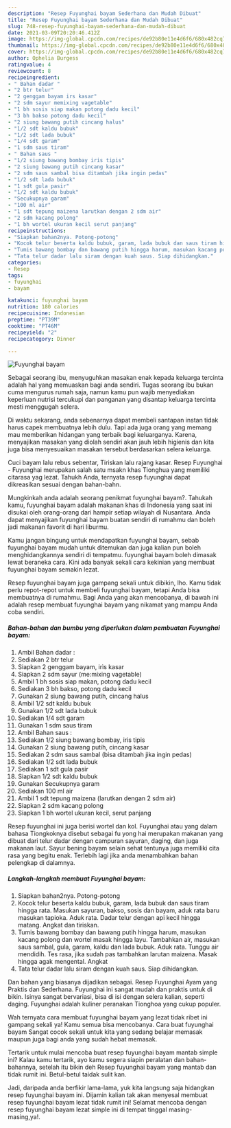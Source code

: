 ```yaml
---
description: "Resep Fuyunghai bayam Sederhana dan Mudah Dibuat"
title: "Resep Fuyunghai bayam Sederhana dan Mudah Dibuat"
slug: 748-resep-fuyunghai-bayam-sederhana-dan-mudah-dibuat
date: 2021-03-09T20:20:46.412Z
image: https://img-global.cpcdn.com/recipes/de92b80e11e4d6f6/680x482cq70/fuyunghai-bayam-foto-resep-utama.jpg
thumbnail: https://img-global.cpcdn.com/recipes/de92b80e11e4d6f6/680x482cq70/fuyunghai-bayam-foto-resep-utama.jpg
cover: https://img-global.cpcdn.com/recipes/de92b80e11e4d6f6/680x482cq70/fuyunghai-bayam-foto-resep-utama.jpg
author: Ophelia Burgess
ratingvalue: 4
reviewcount: 8
recipeingredient:
- " Bahan dadar "
- "2 btr telur"
- "2 genggam bayam irs kasar"
- "2 sdm sayur memixing vagetable"
- "1 bh sosis siap makan potong dadu kecil"
- "3 bh bakso potong dadu kecil"
- "2 siung bawang putih cincang halus"
- "1/2 sdt kaldu bubuk"
- "1/2 sdt lada bubuk"
- "1/4 sdt garam"
- "1 sdm saus tiram"
- " Bahan saus "
- "1/2 siung bawang bombay iris tipis"
- "2 siung bawang putih cincang kasar"
- "2 sdm saus sambal bisa ditambah jika ingin pedas"
- "1/2 sdt lada bubuk"
- "1 sdt gula pasir"
- "1/2 sdt kaldu bubuk"
- "Secukupnya garam"
- "100 ml air"
- "1 sdt tepung maizena larutkan dengan 2 sdm air"
- "2 sdm kacang polong"
- "1 bh wortel ukuran kecil serut panjang"
recipeinstructions:
- "Siapkan bahan2nya. Potong-potong"
- "Kocok telur beserta kaldu bubuk, garam, lada bubuk dan saus tiram hingga rata. Masukan sayuran, bakso, sosis dan bayam, aduk rata baru masukan tapioka. Aduk rata. Dadar telur dengan api kecil hingga matang. Angkat dan tiriskan."
- "Tumis bawang bombay dan bawang putih hingga harum, masukan kacang polong dan wortel masak hingga layu. Tambahkan air, masukan saus sambal, gula, garam, kaldu dan lada bubuk. Aduk rata. Tunggu air mendidih. Tes rasa, jika sudah pas tambahkan larutan maizena. Masak hingga agak mengental. Angkat"
- "Tata telur dadar lalu siram dengan kuah saus. Siap dihidangkan."
categories:
- Resep
tags:
- fuyunghai
- bayam

katakunci: fuyunghai bayam 
nutrition: 180 calories
recipecuisine: Indonesian
preptime: "PT39M"
cooktime: "PT46M"
recipeyield: "2"
recipecategory: Dinner

---
```



![Fuyunghai bayam](https://img-global.cpcdn.com/recipes/de92b80e11e4d6f6/680x482cq70/fuyunghai-bayam-foto-resep-utama.jpg)

Sebagai seorang ibu, menyuguhkan masakan enak kepada keluarga tercinta adalah hal yang memuaskan bagi anda sendiri. Tugas seorang ibu bukan cuma mengurus rumah saja, namun kamu pun wajib menyediakan keperluan nutrisi tercukupi dan panganan yang disantap keluarga tercinta mesti menggugah selera.

Di waktu  sekarang, anda sebenarnya dapat membeli santapan instan tidak harus capek membuatnya lebih dulu. Tapi ada juga orang yang memang mau memberikan hidangan yang terbaik bagi keluarganya. Karena, menyajikan masakan yang diolah sendiri akan jauh lebih higienis dan kita juga bisa menyesuaikan masakan tersebut berdasarkan selera keluarga. 

Cuci bayam lalu rebus sebentar, Tiriskan lalu rajang kasar. Resep Fuyunghai - Fuyunghai merupakan salah satu msakn khas Tionghua yang memiliki citarasa yag lezat. Tahukh Anda, ternyata resep fuyunghai dapat dikreasikan sesuai dengan bahan-bahn.

Mungkinkah anda adalah seorang penikmat fuyunghai bayam?. Tahukah kamu, fuyunghai bayam adalah makanan khas di Indonesia yang saat ini disukai oleh orang-orang dari hampir setiap wilayah di Nusantara. Anda dapat menyajikan fuyunghai bayam buatan sendiri di rumahmu dan boleh jadi makanan favorit di hari liburmu.

Kamu jangan bingung untuk mendapatkan fuyunghai bayam, sebab fuyunghai bayam mudah untuk ditemukan dan juga kalian pun boleh menghidangkannya sendiri di tempatmu. fuyunghai bayam boleh dimasak lewat beraneka cara. Kini ada banyak sekali cara kekinian yang membuat fuyunghai bayam semakin lezat.

Resep fuyunghai bayam juga gampang sekali untuk dibikin, lho. Kamu tidak perlu repot-repot untuk membeli fuyunghai bayam, tetapi Anda bisa membuatnya di rumahmu. Bagi Anda yang akan mencobanya, di bawah ini adalah resep membuat fuyunghai bayam yang nikamat yang mampu Anda coba sendiri.

<!--inarticleads1-->

##### Bahan-bahan dan bumbu yang diperlukan dalam pembuatan Fuyunghai bayam:

1. Ambil  Bahan dadar :
1. Sediakan 2 btr telur
1. Siapkan 2 genggam bayam, irìs kasar
1. Siapkan 2 sdm sayur (me:mixing vagetable)
1. Ambil 1 bh sosis siap makan, potong dadu kecil
1. Sediakan 3 bh bakso, potong dadu kecil
1. Gunakan 2 siung bawang putih, cincang halus
1. Ambil 1/2 sdt kaldu bubuk
1. Gunakan 1/2 sdt lada bubuk
1. Sediakan 1/4 sdt garam
1. Gunakan 1 sdm saus tiram
1. Ambil  Bahan saus :
1. Sediakan 1/2 siung bawang bombay, iris tipis
1. Gunakan 2 siung bawang putih, cincang kasar
1. Sediakan 2 sdm saus sambal (bisa ditambah jika ingin pedas)
1. Sediakan 1/2 sdt lada bubuk
1. Sediakan 1 sdt gula pasir
1. Siapkan 1/2 sdt kaldu bubuk
1. Gunakan Secukupnya garam
1. Sediakan 100 ml air
1. Ambil 1 sdt tepung maizena (larutkan dengan 2 sdm air)
1. Siapkan 2 sdm kacang polong
1. Siapkan 1 bh wortel ukuran kecil, serut panjang


Resep fuyunghai ini juga berisi wortel dan kol. Fuyunghai atau yang dalam bahasa Tiongkoknya disebut sebagai fu yong hai merupakan makanan yang dibuat dari telur dadar dengan campuran sayuran, daging, dan juga makanan laut. Sayur bening bayam selain sehat tentunya juga memiliki cita rasa yang begitu enak. Terlebih lagi jika anda menambahkan bahan pelengkap di dalamnya. 

<!--inarticleads2-->

##### Langkah-langkah membuat Fuyunghai bayam:

1. Siapkan bahan2nya. Potong-potong
1. Kocok telur beserta kaldu bubuk, garam, lada bubuk dan saus tiram hingga rata. Masukan sayuran, bakso, sosis dan bayam, aduk rata baru masukan tapioka. Aduk rata. Dadar telur dengan api kecil hingga matang. Angkat dan tiriskan.
1. Tumis bawang bombay dan bawang putih hingga harum, masukan kacang polong dan wortel masak hingga layu. Tambahkan air, masukan saus sambal, gula, garam, kaldu dan lada bubuk. Aduk rata. Tunggu air mendidih. Tes rasa, jika sudah pas tambahkan larutan maizena. Masak hingga agak mengental. Angkat
1. Tata telur dadar lalu siram dengan kuah saus. Siap dihidangkan.


Dan bahan yang biasanya dijadikan sebagai. Resep Fuyunghai Ayam yang Praktis dan Sederhana. Fuyunghai ini sangat mudah dan praktis untuk di bikin. Isinya sangat bervariasi, bisa di isi dengan selera kalian, seperti daging. Fuyunghai adalah kuliner peranakan Tionghoa yang cukup populer. 

Wah ternyata cara membuat fuyunghai bayam yang lezat tidak ribet ini gampang sekali ya! Kamu semua bisa mencobanya. Cara buat fuyunghai bayam Sangat cocok sekali untuk kita yang sedang belajar memasak maupun juga bagi anda yang sudah hebat memasak.

Tertarik untuk mulai mencoba buat resep fuyunghai bayam mantab simple ini? Kalau kamu tertarik, ayo kamu segera siapin peralatan dan bahan-bahannya, setelah itu bikin deh Resep fuyunghai bayam yang mantab dan tidak rumit ini. Betul-betul taidak sulit kan. 

Jadi, daripada anda berfikir lama-lama, yuk kita langsung saja hidangkan resep fuyunghai bayam ini. Dijamin kalian tak akan menyesal membuat resep fuyunghai bayam lezat tidak rumit ini! Selamat mencoba dengan resep fuyunghai bayam lezat simple ini di tempat tinggal masing-masing,ya!.

